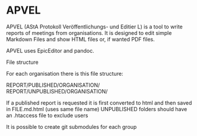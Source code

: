 APVEL
======


APVEL (AStA Protokoll Veröffentlichungs- und Editier L) is a tool to write reports of meetings from organisations.
It is designed to edit simple Markdown Files and show HTML files or, if wanted PDF files.

APVEL uses EpicEditor and pandoc.

File structure

For each organisation there is this file structure:

REPORT/PUBLISHED/ORGANISATION/
REPORT/UNPUBLISHED/ORGANISATION/

If a published report is requested it is first converted to html and then saved in FILE.md.html (uses same file name)
UNPUBLISHED folders should have an .htaccess file to exclude users

It is possible to create git submodules for each group
